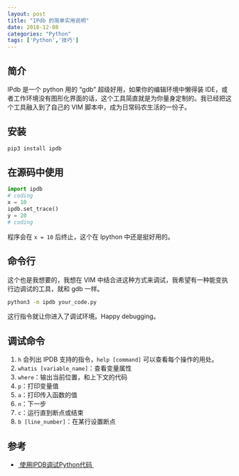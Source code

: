 ```yaml
---
layout: post
title: "IPdb 的简单实用说明"
date: 2018-12-08
categories: "Python"
tags: ['Python','技巧']
---
```

## 简介
IPdb 是一个 python 用的 “gdb” 超级好用，如果你的编辑环境中懒得装 IDE，或者工作环境没有图形化界面的话，这个工具简直就是为你量身定制的。我已经把这个工具融入到了自己的 VIM 脚本中，成为日常码农生活的一份子。

## 安装
```bash
pip3 install ipdb
```

## 在源码中使用
```python
import ipdb
# coding
x = 10
ipdb.set_trace()
y = 20
# coding
```
程序会在 `x = 10` 后终止，这个在 Ipython 中还是挺好用的。

## 命令行
这个也是我想要的，我想在 VIM 中结合进这种方式来调试，我希望有一种能变执行边调试的工具，就和 gdb 一样。
```bash
python3 -m ipdb your_code.py
```
这行指令就让你进入了调试环境。Happy debugging。

## 调试命令
1. `h` 会列出 IPDB 支持的指令，`help [command]` 可以查看每个操作的用处。
2. `whatis [variable_name]`：查看变量属性
3. `where`：输出当前位置，和上下文的代码
4. `p`：打印变量值
5. `a`：打印传入函数的值
6. `n`：下一步
7. `c`：运行直到断点或结束
8. `b [line_number]`：在某行设置断点

## 参考
- [ 使用IPDB调试Python代码 ](https://xmfbit.github.io/2017/08/21/debugging-with-ipdb/)